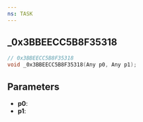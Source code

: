 ```yaml
---
ns: TASK
---
```

## _0x3BBEECC5B8F35318

```c
// 0x3BBEECC5B8F35318
void _0x3BBEECC5B8F35318(Any p0, Any p1);
```

## Parameters
* **p0**:
* **p1**:
